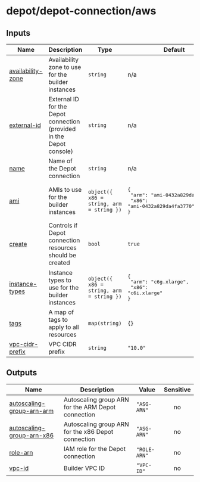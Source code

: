 # depot/depot-connection/aws

<!-- BEGIN_TF_DOCS -->

## Inputs

| Name                                                                                 | Description                                                          | Type                                     | Default                                                                                  | Required |
| ------------------------------------------------------------------------------------ | -------------------------------------------------------------------- | ---------------------------------------- | ---------------------------------------------------------------------------------------- | :------: |
| <a name="input_availability-zone"></a> [availability-zone](#input_availability-zone) | Availability zone to use for the builder instances                   | `string`                                 | n/a                                                                                      |   yes    |
| <a name="input_external-id"></a> [external-id](#input_external-id)                   | External ID for the Depot connection (provided in the Depot console) | `string`                                 | n/a                                                                                      |   yes    |
| <a name="input_name"></a> [name](#input_name)                                        | Name of the Depot connection                                         | `string`                                 | n/a                                                                                      |   yes    |
| <a name="input_ami"></a> [ami](#input_ami)                                           | AMIs to use for the builder instances                                | `object({ x86 = string, arm = string })` | <pre>{<br> "arm": "ami-0432a829da4fa3770",<br> "x86": "ami-0432a829da4fa3770"<br>}</pre> |    no    |
| <a name="input_create"></a> [create](#input_create)                                  | Controls if Depot connection resources should be created             | `bool`                                   | `true`                                                                                   |    no    |
| <a name="input_instance-types"></a> [instance-types](#input_instance-types)          | Instance types to use for the builder instances                      | `object({ x86 = string, arm = string })` | <pre>{<br> "arm": "c6g.xlarge",<br> "x86": "c6i.xlarge"<br>}</pre>                       |    no    |
| <a name="input_tags"></a> [tags](#input_tags)                                        | A map of tags to apply to all resources                              | `map(string)`                            | `{}`                                                                                     |    no    |
| <a name="input_vpc-cidr-prefix"></a> [vpc-cidr-prefix](#input_vpc-cidr-prefix)       | VPC CIDR prefix                                                      | `string`                                 | `"10.0"`                                                                                 |    no    |

## Outputs

| Name                                                                                                           | Description                                        | Value        | Sensitive |
| -------------------------------------------------------------------------------------------------------------- | -------------------------------------------------- | ------------ | :-------: |
| <a name="output_autoscaling-group-arn-arm"></a> [autoscaling-group-arn-arm](#output_autoscaling-group-arn-arm) | Autoscaling group ARN for the ARM Depot connection | `"ASG-ARN"`  |    no     |
| <a name="output_autoscaling-group-arn-x86"></a> [autoscaling-group-arn-x86](#output_autoscaling-group-arn-x86) | Autoscaling group ARN for the x86 Depot connection | `"ASG-ARN"`  |    no     |
| <a name="output_role-arn"></a> [role-arn](#output_role-arn)                                                    | IAM role for the Depot connection                  | `"ROLE-ARN"` |    no     |
| <a name="output_vpc-id"></a> [vpc-id](#output_vpc-id)                                                          | Builder VPC ID                                     | `"VPC-ID"`   |    no     |

<!-- END_TF_DOCS -->
